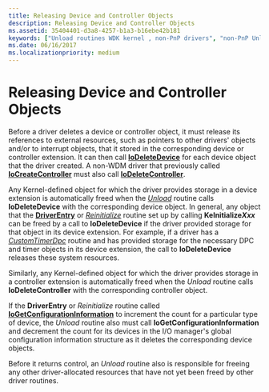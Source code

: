```yaml
---
title: Releasing Device and Controller Objects
description: Releasing Device and Controller Objects
ms.assetid: 35404401-d3a8-4257-b1a3-b16ebe42b181
keywords: ["Unload routines WDK kernel , non-PnP drivers", "non-PnP Unload routine WDK kernel", "releasing devices", "releasing controller objects", "device releases WDK kernel", "controller objects WDK kernel , releasing"]
ms.date: 06/16/2017
ms.localizationpriority: medium
---
```


# Releasing Device and Controller Objects





Before a driver deletes a device or controller object, it must release its references to external resources, such as pointers to other drivers' objects and/or to interrupt objects, that it stored in the corresponding device or controller extension. It can then call [**IoDeleteDevice**](/windows-hardware/drivers/ddi/wdm/nf-wdm-iodeletedevice) for each device object that the driver created. A non-WDM driver that previously called [**IoCreateController**](/windows-hardware/drivers/ddi/ntddk/nf-ntddk-iocreatecontroller) must also call [**IoDeleteController**](/windows-hardware/drivers/ddi/ntddk/nf-ntddk-iodeletecontroller).

Any Kernel-defined object for which the driver provides storage in a device extension is automatically freed when the [*Unload*](/windows-hardware/drivers/ddi/wdm/nc-wdm-driver_unload) routine calls **IoDeleteDevice** with the corresponding device object. In general, any object that the [**DriverEntry**](/windows-hardware/drivers/ddi/wdm/nc-wdm-driver_initialize) or [*Reinitialize*](/windows-hardware/drivers/ddi/ntddk/nc-ntddk-driver_reinitialize) routine set up by calling **KeInitialize*Xxx*** can be freed by a call to **IoDeleteDevice** if the driver provided storage for that object in its device extension. For example, if a driver has a [*CustomTimerDpc*](https://msdn.microsoft.com/library/windows/hardware/ff542983) routine and has provided storage for the necessary DPC and timer objects in its device extension, the call to **IoDeleteDevice** releases these system resources.

Similarly, any Kernel-defined object for which the driver provides storage in a controller extension is automatically freed when the *Unload* routine calls **IoDeleteController** with the corresponding controller object.

If the **DriverEntry** or *Reinitialize* routine called [**IoGetConfigurationInformation**](/windows-hardware/drivers/ddi/ntddk/nf-ntddk-iogetconfigurationinformation) to increment the count for a particular type of device, the *Unload* routine also must call **IoGetConfigurationInformation** and decrement the count for its devices in the I/O manager's global configuration information structure as it deletes the corresponding device objects.

Before it returns control, an *Unload* routine also is responsible for freeing any other driver-allocated resources that have not yet been freed by other driver routines.

 

